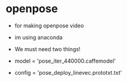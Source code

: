 # openpose

- for making openpose video

- im using anaconda
- We must need two things!
- model = 'pose_iter_440000.caffemodel'
- config = 'pose_deploy_linevec.prototxt.txt'
